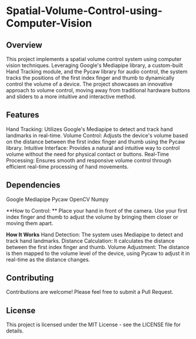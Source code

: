 # Spatial-Volume-Control-using-Computer-Vision
## Overview
This project implements a spatial volume control system using computer vision techniques. Leveraging Google's Mediapipe library, a custom-built Hand Tracking module, and the Pycaw library for audio control, the system tracks the positions of the first index finger and thumb to dynamically control the volume of a device. The project showcases an innovative approach to volume control, moving away from traditional hardware buttons and sliders to a more intuitive and interactive method.

## Features
Hand Tracking: Utilizes Google's Mediapipe to detect and track hand landmarks in real-time.
Volume Control: Adjusts the device's volume based on the distance between the first index finger and thumb using the Pycaw library.
Intuitive Interface: Provides a natural and intuitive way to control volume without the need for physical contact or buttons.
Real-Time Processing: Ensures smooth and responsive volume control through efficient real-time processing of hand movements.

## Dependencies
Google Mediapipe
Pycaw
OpenCV
Numpy

**How to Control: **
Place your hand in front of the camera.
Use your first index finger and thumb to adjust the volume by bringing them closer or moving them apart.

**How It Works**
Hand Detection: The system uses Mediapipe to detect and track hand landmarks.
Distance Calculation: It calculates the distance between the first index finger and thumb.
Volume Adjustment: The distance is then mapped to the volume level of the device, using Pycaw to adjust it in real-time as the distance changes.

## Contributing
Contributions are welcome! Please feel free to submit a Pull Request.

## License
This project is licensed under the MIT License - see the LICENSE file for details.
